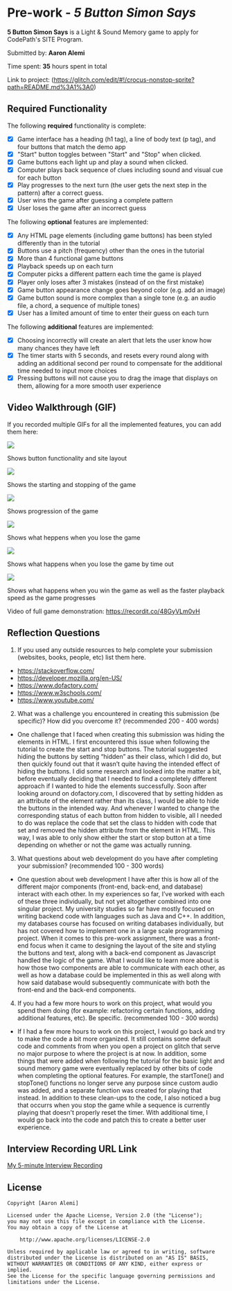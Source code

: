 # Pre-work - *5 Button Simon Says*

**5 Button Simon Says** is a Light & Sound Memory game to apply for CodePath's SITE Program. 

Submitted by: **Aaron Alemi**

Time spent: **35** hours spent in total

Link to project: (https://glitch.com/edit/#!/crocus-nonstop-sprite?path=README.md%3A1%3A0)

## Required Functionality

The following **required** functionality is complete:

* [X] Game interface has a heading (h1 tag), a line of body text (p tag), and four buttons that match the demo app
* [X] "Start" button toggles between "Start" and "Stop" when clicked. 
* [X] Game buttons each light up and play a sound when clicked. 
* [X] Computer plays back sequence of clues including sound and visual cue for each button
* [X] Play progresses to the next turn (the user gets the next step in the pattern) after a correct guess. 
* [X] User wins the game after guessing a complete pattern
* [X] User loses the game after an incorrect guess

The following **optional** features are implemented:

* [X] Any HTML page elements (including game buttons) has been styled differently than in the tutorial
* [X] Buttons use a pitch (frequency) other than the ones in the tutorial
* [X] More than 4 functional game buttons
* [X] Playback speeds up on each turn
* [X] Computer picks a different pattern each time the game is played
* [X] Player only loses after 3 mistakes (instead of on the first mistake)
* [X] Game button appearance change goes beyond color (e.g. add an image)
* [X] Game button sound is more complex than a single tone (e.g. an audio file, a chord, a sequence of multiple tones)
* [X] User has a limited amount of time to enter their guess on each turn

The following **additional** features are implemented:

- [X] Choosing incorrectly will create an alert that lets the user know how many chances they have left
- [X] The timer starts with 5 seconds, and resets every round along with adding an additional second per round to compensate for the additional time needed to input more choices
- [X] Pressing buttons will not cause you to drag the image that displays on them, allowing for a more smooth user experience

## Video Walkthrough (GIF)

If you recorded multiple GIFs for all the implemented features, you can add them here:

![](Buttons.gif)

Shows button functionality and site layout

![](Start_Stop.gif)

Shows the starting and stopping of the game

![](Progression.gif)

Shows progression of the game

![](LoseGame.gif)

Shows what heppens when you lose the game

![](TimeOut.gif)

Shows what happens when you lose the game by time out

![](WinGame.gif)

Shows what happens when you win the game as well as the faster playback speed as the game progresses


Video of full game demonstration: https://recordit.co/48GyVLm0vH

## Reflection Questions
1. If you used any outside resources to help complete your submission (websites, books, people, etc) list them here. 
- https://stackoverflow.com/
- https://developer.mozilla.org/en-US/
- https://www.dofactory.com/
- https://www.w3schools.com/
- https://www.youtube.com/

2. What was a challenge you encountered in creating this submission (be specific)? How did you overcome it? (recommended 200 - 400 words) 
- One challenge that I faced when creating this submission was hiding the elements in HTML. I first encountered this issue when following the tutorial to create the start and stop buttons. The tutorial suggested hiding the buttons by setting “hidden” as their class, which I did do, but then quickly found out that it wasn’t quite having the intended effect of hiding the buttons. I did some research and looked into the matter a bit, before eventually deciding that I needed to find a completely different approach if I wanted to hide the elements successfully. Soon after looking around on dofactory.com, I discovered that by setting hidden as an attribute of the element rather than its class, I would be able to hide the buttons in the intended way. And whenever I wanted to change the corresponding status of each button from hidden to visible, all I needed to do was replace the code that set the class to hidden with code that set and removed the hidden attribute from the element in HTML. This way, I was able to only show either the start or stop button at a time depending on whether or not the game was actually running.

3. What questions about web development do you have after completing your submission? (recommended 100 - 300 words) 
- One question about web development I have after this is how all of the different major components (front-end, back-end, and database) interact with each other. In my experiences so far, I’ve worked with each of these three individually, but not yet altogether combined into one singular project. My university studies so far have mostly focused on writing backend code with languages such as Java and C++. In addition, my databases course has focused on writing databases individually, but has not covered how to implement one in a large scale programming project. When it comes to this pre-work assignment, there was a front-end focus when it came to designing the layout of the site and styling the buttons and text, along with a back-end component as Javascript handled the logic of the game. What I would like to learn more about is how those two components are able to communicate with each other, as well as how a database could be implemented in this as well along with how said database would subsequently communicate with both the front-end and the back-end components.

4. If you had a few more hours to work on this project, what would you spend them doing (for example: refactoring certain functions, adding additional features, etc). Be specific. (recommended 100 - 300 words) 
- If I had a few more hours to work on this project, I would go back and try to make the code a bit more organized. It still contains some default code and comments from when you open a project on glitch that serve no major purpose to where the project is at now. In addition, some things that were added when following the tutorial for the basic light and sound memory game were eventually replaced by other bits of code when completing the optional features. For example, the startTone() and stopTone() functions no longer serve any purpose since custom audio was added, and a separate function was created for playing that instead. In addition to these clean-ups to the code, I also noticed a bug that occurrs when you stop the game while a sequence is currently playing that doesn't properly reset the timer. With additional time, I would go back into the code and patch this to create a better user experience.



## Interview Recording URL Link

[My 5-minute Interview Recording](your-link-here)


## License

    Copyright [Aaron Alemi]

    Licensed under the Apache License, Version 2.0 (the "License");
    you may not use this file except in compliance with the License.
    You may obtain a copy of the License at

        http://www.apache.org/licenses/LICENSE-2.0

    Unless required by applicable law or agreed to in writing, software
    distributed under the License is distributed on an "AS IS" BASIS,
    WITHOUT WARRANTIES OR CONDITIONS OF ANY KIND, either express or implied.
    See the License for the specific language governing permissions and
    limitations under the License.
